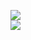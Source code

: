 [![](https://img.shields.io/badge/Made%20With-Github%20Spray-lightgrey.svg?style=for-the-badge&logo=github)](https://github.com/Annihil/github-spray#16888)  
[![](https://i.imgur.com/2DrTn0Z.gif)](https://github.com/Annihil/github-spray)